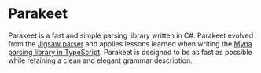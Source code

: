 # Parakeet

Parakeet is a fast and simple parsing library written in C#. 
Parakeet evolved from the [Jigsaw parser](https://www.codeproject.com/Articles/272494/Implementing-Programming-Languages-using-Csharp) and applies lessons learned when writing 
the [Myna parsing library in TypeScript](https://cdiggins.github.io/myna-parser/). 
Parakeet is designed to be as fast as possible while retaining a clean and elegant grammar description. 


